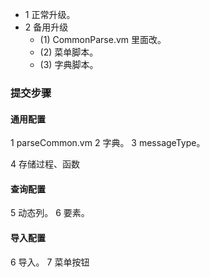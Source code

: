 - 1 正常升级。
- 2 备用升级
  - (1) CommonParse.vm 里面改。
  - (2) 菜单脚本。
  - (3)  字典脚本。

### 提交步骤

#### 通用配置
1  parseCommon.vm
2  字典。
3  messageType。

4  存储过程、函数

#### 查询配置

5 动态列。
6 要素。
#### 导入配置
6 导入。
7 菜单按钮